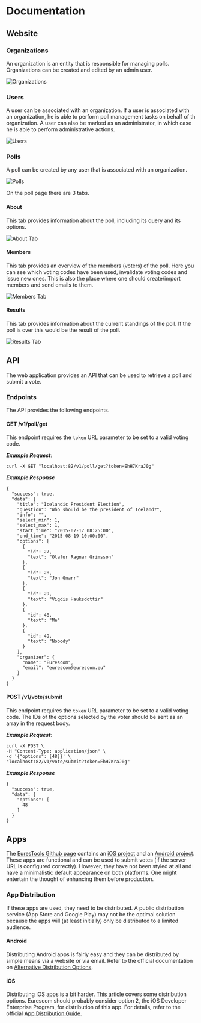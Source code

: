 # Documentation

## Website

### Organizations

An organization is an entity that is responsible for managing polls. Organizations can be created and edited by an admin user.

![Organizations](images/organizers.png)

### Users

A user can be associated with an organization. If a user is associated with an organization, he is able to perform poll management tasks on behalf of th  organization. A user can also be marked as an administrator, in which case he is able to perform administrative actions.

![Users](images/users.png)

### Polls

A poll can be created by any user that is associated with an organization.

![Polls](images/polls.png)

On the poll page there are 3 tabs.

#### About
This tab provides information about the poll, including its query and its options.

![About Tab](images/about.png)

#### Members
This tab provides an overview of the members (voters) of the poll. Here you can see which voting codes have been used, invalidate voting codes and issue new ones. This is also the place where one should create/import members and send emails to them.

![Members Tab](images/members.png)

#### Results
This tab provides information about the current standings of the poll. If the poll is over this would be the result of the poll.

![Results Tab](images/results.png)

## API

The web application provides an API that can be used to retrieve a poll and submit a vote.

### Endpoints
The API provides the following endpoints.

#### GET /v1/poll/get
This endpoint requires the `token` URL parameter to be set to a valid voting code.

**_Example Request_**:

    curl -X GET "localhost:82/v1/poll/get?token=EhH7KraJ0g"

**_Example Response_**

    {
      "success": true,
      "data": {
        "title": "Icelandic President Election",
        "question": "Who should be the president of Iceland?",
        "info": "",
        "select_min": 1,
        "select_max": 1,
        "start_time": "2015-07-17 08:25:00",
        "end_time": "2015-08-19 10:00:00",
        "options": [
          {
            "id": 27,
            "text": "Olafur Ragnar Grimsson"
          },
          {
            "id": 28,
            "text": "Jon Gnarr"
          },
          {
            "id": 29,
            "text": "Vigdis Hauksdottir"
          },
          {
            "id": 48,
            "text": "Me"
          },
          {
            "id": 49,
            "text": "Nobody"
          }
        ],
        "organizer": {
          "name": "Eurescom",
          "email": "eurescom@eurescom.eu"
        }
      }
    }

#### POST /v1/vote/submit
This endpoint requires the `token` URL parameter to be set to a valid voting code. The IDs of the options selected by the voter should be sent as an array in the request body.

**_Example Request_**:

    curl -X POST \
    -H "Content-Type: application/json" \
    -d '{"options": [48]}' \
    "localhost:82/v1/vote/submit?token=EhH7KraJ0g"

**_Example Response_**

    {
      "success": true,
      "data": {
        "options": [
          48
        ]
      }
    }


## Apps

The [EuresTools Github page](https://github.com/EuresTools) contains an [iOS project](https://github.com/EuresTools/eVote-iOS) and an [Android project](https://github.com/EuresTools/eVote-Android). These apps are functional and can be used to submit votes (if the server URL is configured correctly). However, they have not been styled at all and have a minimalistic default appearance on both platforms. One might entertain the thought of enhancing them before production.

### App Distribution

If these apps are used, they need to be distributed. A public distribution service (App Store and Google Play) may not be the optimal solution because the apps will (at least initially) only be distributed to a limited audience.

#### Android

Distributing Android apps is fairly easy and they can be distributed by simple means via a website or via email. Refer to the official documentation on [Alternative Distribution Options](http://developer.android.com/distribute/tools/open-distribution.html).

#### iOS

Distributing iOS apps is a bit harder. [This article](http://mobiledan.net/2012/03/02/5-options-for-distributing-ios-apps-to-a-limited-audience-legally/) covers some distribution options. Eurescom should probably consider option 2, the iOS Developer Enterprise Program, for distribution of this app. For details, refer to the official [App Distribution Guide](https://developer.apple.com/library/ios/documentation/IDEs/Conceptual/AppDistributionGuide/Introduction/Introduction.html).
